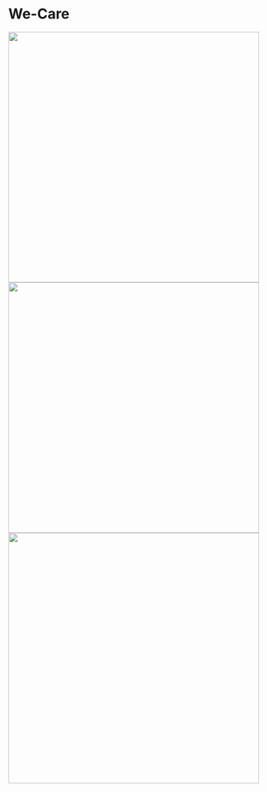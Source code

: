 # We-Care

<img src="https://user-images.githubusercontent.com/53824950/128795261-c09af281-4fe8-4c65-bac0-1a02c7ff8386.png" width=500>

<img src="https://user-images.githubusercontent.com/53824950/128795301-91a915bf-c9f3-4679-b63c-02788da57353.png" width=500>

<img src="https://user-images.githubusercontent.com/53824950/128795362-5f4cadda-7488-41b6-8bd0-74e12f8b7db6.png" width=500>

